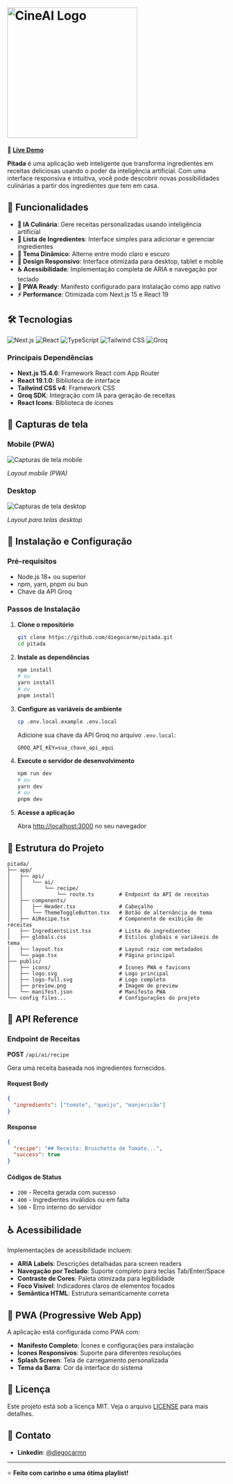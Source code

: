 # <img alt="CineAI Logo" src="public/logo-full.svg" width="300">

**🚀 [Live Demo](https://pitada.vercel.app)**

**Pitada** é uma aplicação web inteligente que transforma ingredientes em receitas deliciosas usando o poder da inteligência artificial. Com uma interface responsiva e intuitiva, você pode descobrir novas possibilidades culinárias a partir dos ingredientes que tem em casa.


## 🌟 Funcionalidades

- **🤖 IA Culinária**: Gere receitas personalizadas usando inteligência artificial
- **🥗 Lista de Ingredientes**: Interface simples para adicionar e gerenciar ingredientes
- **🎨 Tema Dinâmico**: Alterne entre modo claro e escuro
- **📱 Design Responsivo**: Interface otimizada para desktop, tablet e mobile
- **♿ Acessibilidade**: Implementação completa de ARIA e navegação por teclado
- **🚀 PWA Ready**: Manifesto configurado para instalação como app nativo
- **⚡ Performance**: Otimizada com Next.js 15 e React 19

## 🛠️ Tecnologias

![Next.js](https://img.shields.io/badge/Next.js-15.4.6-black?style=for-the-badge&logo=next.js&logoColor=white)
![React](https://img.shields.io/badge/React-19.1.0-61DAFB?style=for-the-badge&logo=react&logoColor=black)
![TypeScript](https://img.shields.io/badge/TypeScript-5.6.3-blue?style=for-the-badge&logo=typescript&logoColor=white)
![Tailwind CSS](https://img.shields.io/badge/Tailwind_CSS-v4-38B2AC?style=for-the-badge&logo=tailwind-css&logoColor=white)
![Groq](https://img.shields.io/badge/Groq-AI-FF6B35?style=for-the-badge&logo=groq&logoColor=white)

### Principais Dependências

- **Next.js 15.4.6**: Framework React com App Router
- **React 19.1.0**: Biblioteca de interface
- **Tailwind CSS v4**: Framework CSS
- **Groq SDK**: Integração com IA para geração de receitas
- **React Icons**: Biblioteca de ícones 


## 📸 Capturas de tela
### Mobile (PWA)
<img alt="Capturas de tela mobile" src="public/screenshots/screenshot-mobile.jpg">

_Layout mobile (PWA)_

### Desktop
<img alt="Capturas de tela desktop" src="public/screenshots/screenshot-desktop.png">

_Layout para telas desktop_

## 🚀 Instalação e Configuração

### Pré-requisitos

- Node.js 18+ ou superior
- npm, yarn, pnpm ou bun
- Chave da API Groq

### Passos de Instalação

1. **Clone o repositório**

   ```bash
   git clone https://github.com/diegocarmn/pitada.git
   cd pitada
   ```

2. **Instale as dependências**

   ```bash
   npm install
   # ou
   yarn install
   # ou
   pnpm install
   ```

3. **Configure as variáveis de ambiente**

   ```bash
   cp .env.local.example .env.local
   ```

   Adicione sua chave da API Groq no arquivo `.env.local`:

   ```env
   GROQ_API_KEY=sua_chave_api_aqui
   ```

4. **Execute o servidor de desenvolvimento**

   ```bash
   npm run dev
   # ou
   yarn dev
   # ou
   pnpm dev
   ```

5. **Acesse a aplicação**

   Abra [http://localhost:3000](http://localhost:3000) no seu navegador

## 📁 Estrutura do Projeto

```
pitada/
├── app/
│   ├── api/
│   │   └── ai/
│   │       └── recipe/
│   │           └── route.ts        # Endpoint da API de receitas
│   ├── components/
│   │   ├── Header.tsx              # Cabeçalho
│   │   └── ThemeToggleButton.tsx   # Botão de alternância de tema
│   ├── AiRecipe.tsx                # Componente de exibição de receitas
│   ├── IngredientsList.tsx         # Lista de ingredientes
│   ├── globals.css                 # Estilos globais e variáveis de tema
│   ├── layout.tsx                  # Layout raiz com metadados
│   └── page.tsx                    # Página principal
├── public/
│   ├── icons/                      # Ícones PWA e favicons
│   ├── logo.svg                    # Logo principal
│   ├── logo-full.svg               # Logo completo
│   ├── preview.png                 # Imagem de preview
│   └── manifest.json               # Manifesto PWA
└── config files...                 # Configurações do projeto
```

## 🎯 API Reference

### Endpoint de Receitas

**POST** `/api/ai/recipe`

Gera uma receita baseada nos ingredientes fornecidos.

#### Request Body

```json
{
  "ingredients": ["tomate", "queijo", "manjericão"]
}
```

#### Response

```json
{
  "recipe": "## Receita: Bruschetta de Tomate...",
  "success": true
}
```

#### Códigos de Status

- `200` - Receita gerada com sucesso
- `400` - Ingredientes inválidos ou em falta
- `500` - Erro interno do servidor


## ♿ Acessibilidade

Implementações de acessibilidade incluem:

- **ARIA Labels**: Descrições detalhadas para screen readers
- **Navegação por Teclado**: Suporte completo para teclas Tab/Enter/Space
- **Contraste de Cores**: Paleta otimizada para legibilidade
- **Foco Visível**: Indicadores claros de elementos focados
- **Semântica HTML**: Estrutura semanticamente correta

## 📱 PWA (Progressive Web App)

A aplicação está configurada como PWA com:

- **Manifesto Completo**: Ícones e configurações para instalação
- **Ícones Responsivos**: Suporte para diferentes resoluções
- **Splash Screen**: Tela de carregamento personalizada
- **Tema da Barra**: Cor da interface do sistema

## 📄 Licença

Este projeto está sob a licença MIT. Veja o arquivo [LICENSE](./LICENSE.md) para mais detalhes.

## 📧 Contato

- **Linkedin**: [@diegocarmn](https://www.linkedin.com/in/diegocarmn/)

---

⭐ **Feito com carinho e uma ótima playlist!**
